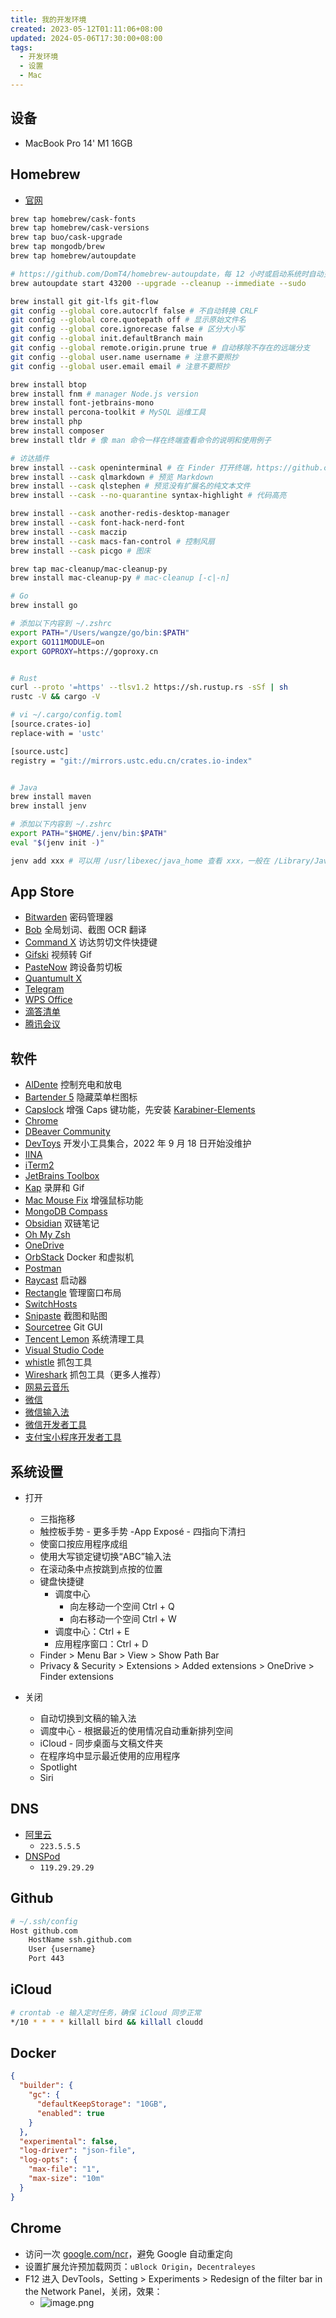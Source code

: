 ```yaml
---
title: 我的开发环境
created: 2023-05-12T01:11:06+08:00
updated: 2024-05-06T17:30:00+08:00
tags:
  - 开发环境
  - 设置
  - Mac
---
```


## 设备

- MacBook Pro 14' M1 16GB

## Homebrew

- [官网](https://brew.sh/)

```bash
brew tap homebrew/cask-fonts
brew tap homebrew/cask-versions
brew tap buo/cask-upgrade
brew tap mongodb/brew
brew tap homebrew/autoupdate

# https://github.com/DomT4/homebrew-autoupdate，每 12 小时或启动系统时自动更新
brew autoupdate start 43200 --upgrade --cleanup --immediate --sudo

brew install git git-lfs git-flow
git config --global core.autocrlf false # 不自动转换 CRLF
git config --global core.quotepath off # 显示原始文件名
git config --global core.ignorecase false # 区分大小写
git config --global init.defaultBranch main
git config --global remote.origin.prune true # 自动移除不存在的远端分支
git config --global user.name username # 注意不要照抄
git config --global user.email email # 注意不要照抄

brew install btop
brew install fnm # manager Node.js version
brew install font-jetbrains-mono
brew install percona-toolkit # MySQL 运维工具
brew install php
brew install composer
brew install tldr # 像 man 命令一样在终端查看命令的说明和使用例子

# 访达插件
brew install --cask openinterminal # 在 Finder 打开终端，https://github.com/Ji4n1ng/OpenInTerminal，在访达随意右键到 Quick Actions 里添加工具栏按钮
brew install --cask qlmarkdown # 预览 Markdown
brew install --cask qlstephen # 预览没有扩展名的纯文本文件
brew install --cask --no-quarantine syntax-highlight # 代码高亮

brew install --cask another-redis-desktop-manager
brew install --cask font-hack-nerd-font
brew install --cask maczip
brew install --cask macs-fan-control # 控制风扇
brew install --cask picgo # 图床

brew tap mac-cleanup/mac-cleanup-py
brew install mac-cleanup-py # mac-cleanup [-c|-n]

# Go
brew install go

# 添加以下内容到 ~/.zshrc
export PATH="/Users/wangze/go/bin:$PATH"
export GO111MODULE=on
export GOPROXY=https://goproxy.cn


# Rust
curl --proto '=https' --tlsv1.2 https://sh.rustup.rs -sSf | sh
rustc -V && cargo -V

# vi ~/.cargo/config.toml
[source.crates-io]
replace-with = 'ustc'

[source.ustc]
registry = "git://mirrors.ustc.edu.cn/crates.io-index"


# Java
brew install maven
brew install jenv

# 添加以下内容到 ~/.zshrc
export PATH="$HOME/.jenv/bin:$PATH"
eval "$(jenv init -)"

jenv add xxx # 可以用 /usr/libexec/java_home 查看 xxx，一般在 /Library/Java/JavaVirtualMachines/zulu-18.jdk/Contents/Home
```

## App Store

- [Bitwarden](https://apps.apple.com/cn/app/bitwarden/id1352778147?l=en-GB&mt=12) 密码管理器
- [Bob](https://apps.apple.com/cn/app/bob-%E7%BF%BB%E8%AF%91%E5%92%8C-ocr-%E5%B7%A5%E5%85%B7/id1630034110?mt=12) 全局划词、截图 OCR 翻译
- [Command X](https://apps.apple.com/us/app/command-x/id6448461551?mt=12) 访达剪切文件快捷键
- [Gifski](https://apps.apple.com/cn/app/gifski/id1351639930?l=en-GB&mt=12) 视频转 Gif
- [PasteNow](https://apps.apple.com/us/app/pastenow-instant-clipboard/id1552536109) 跨设备剪切板
- [Quantumult X](https://apps.apple.com/lr/app/quantumult-x/id1443988620)
- [Telegram](https://apps.apple.com/cn/app/telegram/id747648890?l=en-GB&mt=12)
- [WPS Office](https://apps.apple.com/cn/app/wps-office/id1443749478?mt=12)
- [滴答清单](https://apps.apple.com/cn/app/%E6%BB%B4%E7%AD%94%E6%B8%85%E5%8D%95-%E4%B8%93%E6%B3%A8%E6%97%B6%E9%97%B4%E7%AE%A1%E7%90%86%E5%92%8C%E6%97%A5%E5%8E%86%E6%8F%90%E9%86%92%E4%BA%8B%E9%A1%B9/id966085870?mt=12)
- [腾讯会议](https://apps.apple.com/cn/app/tencent-meeting/id1484048379?l=en-GB)

## 软件

- [AlDente](https://github.com/AppHouseKitchen/AlDente-Charge-Limiter/releases) 控制充电和放电
- [Bartender 5](https://www.macbartender.com/) 隐藏菜单栏图标
- [Capslock](https://wangze.tech/Capslock) 增强 Caps 键功能，先安装 [Karabiner-Elements](https://karabiner-elements.pqrs.org/docs/getting-started/installation/)
- [Chrome](https://www.google.com/intl/zh-CN/chrome/)
- [DBeaver Community](https://dbeaver.io/download/)
- [DevToys](https://github.com/DevToys-app/DevToysMac) 开发小工具集合，2022 年 9 月 18 日开始没维护
- [IINA](https://iina.io/)
- [iTerm2](https://iterm2.com/)
- [JetBrains Toolbox](https://www.jetbrains.com/lp/toolbox/)
- [Kap](https://getkap.co/) 录屏和 Gif
- [Mac Mouse Fix](https://macmousefix.com/) 增强鼠标功能
- [MongoDB Compass](https://www.mongodb.com/try/download/compass)
- [Obsidian](https://obsidian.md/download) 双链笔记
- [Oh My Zsh](https://wangze.tech/Oh-My-Zsh)
- [OneDrive](https://www.microsoft.com/zh-cn/microsoft-365/onedrive/download)
- [OrbStack](https://orbstack.dev/dashboard) Docker 和虚拟机
- [Postman](https://www.postman.com/downloads/)
- [Raycast](https://www.raycast.com/) 启动器
- [Rectangle](https://rectangleapp.com/) 管理窗口布局
- [SwitchHosts](https://github.com/oldj/SwitchHosts/releases)
- [Snipaste](https://www.snipaste.com/download.html) 截图和贴图
- [Sourcetree](https://www.sourcetreeapp.com/) Git GUI
- [Tencent Lemon](https://lemon.qq.com/) 系统清理工具
- [Visual Studio Code](https://code.visualstudio.com/download)
- [whistle](https://wproxy.org/whistle/install.html) 抓包工具
- [Wireshark](https://www.wireshark.org/) 抓包工具（更多人推荐）
- [网易云音乐](https://music.163.com/#/download)
- [微信](https://mac.weixin.qq.com/?lang=zh_CN)
- [微信输入法](https://z.weixin.qq.com/)
- [微信开发者工具](https://developers.weixin.qq.com/miniprogram/dev/devtools/download.html)
- [支付宝小程序开发者工具](https://opendocs.alipay.com/mini/ide/download)

## 系统设置

- 打开
  - 三指拖移
  - 触控板手势 - 更多手势 -App Exposé - 四指向下清扫
  - 使窗口按应用程序成组
  - 使用大写锁定键切换“ABC”输入法
  - 在滚动条中点按跳到点按的位置
  - 键盘快捷键
    - 调度中心
      - 向左移动一个空间 Ctrl + Q
      - 向右移动一个空间 Ctrl + W
    - 调度中心：Ctrl + E
    - 应用程序窗口：Ctrl + D
  - Finder > Menu Bar > View > Show Path Bar
  - Privacy & Security > Extensions > Added extensions > OneDrive > Finder extensions

- 关闭
  - 自动切换到文稿的输入法
  - 调度中心 - 根据最近的使用情况自动重新排列空间
  - iCloud - 同步桌面与文稿文件夹
  - 在程序坞中显示最近使用的应用程序
  - Spotlight
  - Siri

## DNS

- [阿里云](https://www.alidns.com/knowledge?type=SETTING_DOCS#user_ios)
  - `223.5.5.5`
- [DNSPod](https://www.dnspod.cn/products/publicdns)
  - `119.29.29.29`

## Github

```bash
# ~/.ssh/config
Host github.com
    HostName ssh.github.com
    User {username}
    Port 443
```

## iCloud

```bash
# crontab -e 输入定时任务，确保 iCloud 同步正常
*/10 * * * * killall bird && killall cloudd
```

## Docker

```json
{
  "builder": {
    "gc": {
      "defaultKeepStorage": "10GB",
      "enabled": true
    }
  },
  "experimental": false,
  "log-driver": "json-file",
  "log-opts": {
    "max-file": "1",
    "max-size": "10m"
  }
}
```

## Chrome

- 访问一次 [google.com/ncr](https://google.com/ncr)，避免 Google 自动重定向
- 设置扩展允许预加载网页：`uBlock Origin`，`Decentraleyes`
- F12 进入 DevTools，Setting > Experiments > Redesign of the filter bar in the Network Panel，关闭，效果：
  - ![image.png](https://cdn.jsdelivr.net/gh/11ze/static/images/20240428233857.png)
